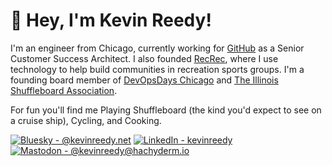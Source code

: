 # 👋 Hey, I'm Kevin Reedy!

I'm an engineer from Chicago, currently working for [GitHub](https://github.com) as a Senior Customer Success Architect. I also founded [RecRec](https://recrec.io), where I use technology to help build communities in recreation sports groups. I'm a founding board member of [DevOpsDays Chicago](https://devopsdays.org/events/2025-chicago/welcome/) and [The Illinois Shuffleboard Association](https://www.illinoisshuffleboard.org/).

For fun you'll find me Playing Shuffleboard (the kind you'd expect to see on a cruise ship), Cycling, and Cooking.

[![Bluesky - @kevinreedy.net](https://img.shields.io/badge/%40kevinreedy.net-1da1f2?logo=bluesky&labelColor=333&logoColor0285FF)]([https://twitter.com/kevinreedy](https://bsky.app/profile/kevinreedy.net))
[![LinkedIn - kevinreedy](https://img.shields.io/badge/kevinreedy-0a66c2?logo=LinkedIn&labelColor=333&logoColor=0A66C2)](https://www.linkedin.com/in/kevinreedy/)
[![Mastodon - @kevinreedy@hachyderm.io](https://img.shields.io/badge/%40kevinreedy%40hachyderm.io-6364ff?logo=Mastodon&labelColor=333)](https://hachyderm.io/@kevinreedy)
